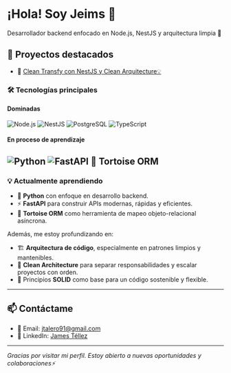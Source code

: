 # ¡Hola! Soy Jeims 👋

Desarrollador backend enfocado en Node.js, NestJS y arquitectura limpia 🧠

## 🚀 Proyectos destacados

- 🔐 [Clean Transfy con NestJS y Clean Arquitecture💡]([https://github.com/tuusuario/proyecto-auth](https://github.com/JamesTellezTalero/clean-transfy))


### 🛠️ Tecnologías principales

#### Dominadas
![Node.js](https://img.shields.io/badge/Node.js-339933?style=flat&logo=node.js&logoColor=white)
![NestJS](https://img.shields.io/badge/NestJS-E0234E?style=flat&logo=nestjs&logoColor=white)
![PostgreSQL](https://img.shields.io/badge/PostgreSQL-316192?style=flat&logo=postgresql&logoColor=white)
![TypeScript](https://img.shields.io/badge/TypeScript-007ACC?style=flat&logo=typescript&logoColor=white)

#### En proceso de aprendizaje
![Python](https://img.shields.io/badge/Python-3776AB?style=flat&logo=python&logoColor=white)
![FastAPI](https://img.shields.io/badge/FastAPI-009688?style=flat&logo=fastapi&logoColor=white)
🐢 **Tortoise ORM**
---

### 💡 Actualmente aprendiendo

- 🐍 **Python** con enfoque en desarrollo backend.
- ⚡ **FastAPI** para construir APIs modernas, rápidas y eficientes.
- 🐢 **Tortoise ORM** como herramienta de mapeo objeto-relacional asíncrona.

Además, me estoy profundizando en:

- 🏗️ **Arquitectura de código**, especialmente en patrones limpios y mantenibles.
- 🧼 **Clean Architecture** para separar responsabilidades y escalar proyectos con orden.
- 📐 Principios **SOLID** como base para un código sostenible y flexible.

---

## 📫 Contáctame

- 📧 Email: jtalero91@gmail.com  
- 💼 LinkedIn: [James Téllez](https://www.linkedin.com/in/james-tellez-5a5144242/)


---

_Gracias por visitar mi perfil. Estoy abierto a nuevas oportunidades y colaboraciones⚡_
